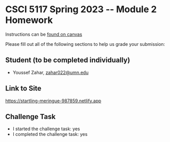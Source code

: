 # CSCI 5117 Spring 2023 -- Module 2 Homework


Instructions can be [found on canvas](https://canvas.umn.edu/courses/355584/pages/homework-2)

Please fill out all of the following sections to help us grade your submission:

## Student (to be completed individually)

* Youssef Zahar, zahar022@umn.edu

## Link to Site

https://startling-meringue-987859.netlify.app

## Challenge Task

* I started the challenge task: yes
* I completed the challenge task: yes

